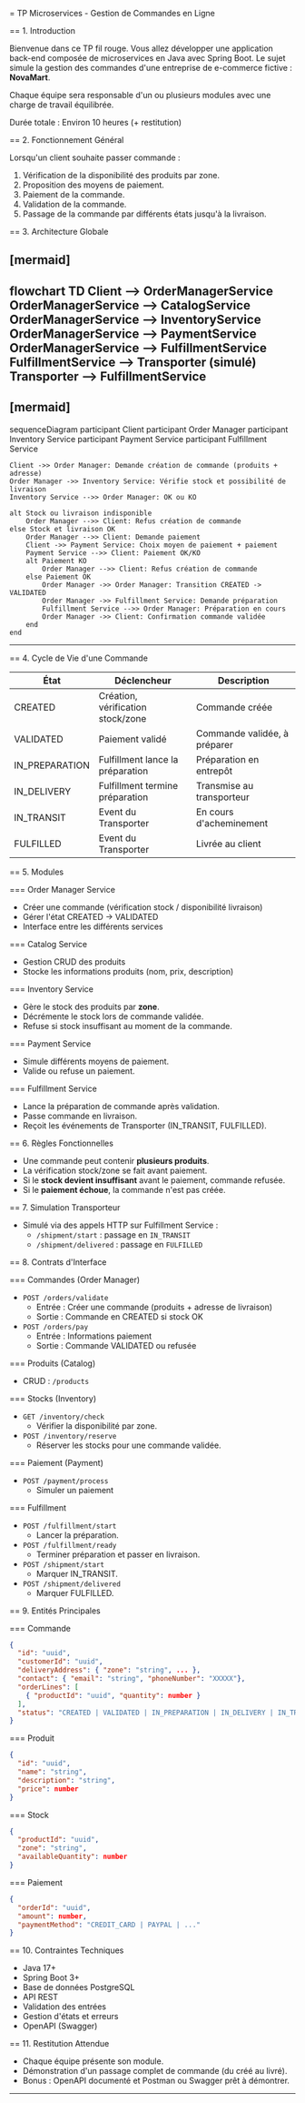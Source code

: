 = TP Microservices - Gestion de Commandes en Ligne

== 1. Introduction

Bienvenue dans ce TP fil rouge. Vous allez développer une application back-end composée de microservices en Java avec Spring Boot. Le sujet simule la gestion des commandes d'une entreprise de e-commerce fictive : **NovaMart**.

Chaque équipe sera responsable d'un ou plusieurs modules avec une charge de travail équilibrée.

Durée totale : Environ 10 heures (+ restitution)

== 2. Fonctionnement Général

Lorsqu'un client souhaite passer commande :

1. Vérification de la disponibilité des produits par zone.
2. Proposition des moyens de paiement.
3. Paiement de la commande.
4. Validation de la commande.
5. Passage de la commande par différents états jusqu'à la livraison.

== 3. Architecture Globale

[mermaid]
----
flowchart TD
    Client --> OrderManagerService
    OrderManagerService --> CatalogService
    OrderManagerService --> InventoryService
    OrderManagerService --> PaymentService
    OrderManagerService --> FulfillmentService
    FulfillmentService --> Transporter (simulé)
    Transporter --> FulfillmentService
----

[mermaid]
----
sequenceDiagram
    participant Client
    participant Order Manager
    participant Inventory Service
    participant Payment Service
    participant Fulfillment Service

    Client ->> Order Manager: Demande création de commande (produits + adresse)
    Order Manager ->> Inventory Service: Vérifie stock et possibilité de livraison
    Inventory Service -->> Order Manager: OK ou KO

    alt Stock ou livraison indisponible
        Order Manager -->> Client: Refus création de commande
    else Stock et livraison OK
        Order Manager -->> Client: Demande paiement
        Client ->> Payment Service: Choix moyen de paiement + paiement
        Payment Service -->> Client: Paiement OK/KO
        alt Paiement KO
            Order Manager -->> Client: Refus création de commande
        else Paiement OK
            Order Manager ->> Order Manager: Transition CREATED -> VALIDATED
            Order Manager ->> Fulfillment Service: Demande préparation
            Fulfillment Service -->> Order Manager: Préparation en cours
            Order Manager ->> Client: Confirmation commande validée
        end
    end
----


== 4. Cycle de Vie d'une Commande

| État          | Déclencheur                              | Description                     |
|-----------------|------------------------------------------|---------------------------------|
| CREATED         | Création, vérification stock/zone       | Commande créée                |
| VALIDATED       | Paiement validé                         | Commande validée, à préparer   |
| IN_PREPARATION  | Fulfillment lance la préparation         | Préparation en entrepôt         |
| IN_DELIVERY     | Fulfillment termine préparation          | Transmise au transporteur        |
| IN_TRANSIT      | Event du Transporter                     | En cours d'acheminement          |
| FULFILLED       | Event du Transporter                     | Livrée au client                 |

== 5. Modules

=== Order Manager Service
- Créer une commande (vérification stock / disponibilité livraison)
- Gérer l'état CREATED → VALIDATED
- Interface entre les différents services

=== Catalog Service
- Gestion CRUD des produits
- Stocke les informations produits (nom, prix, description)

=== Inventory Service
- Gère le stock des produits par **zone**.
- Décrémente le stock lors de commande validée.
- Refuse si stock insuffisant au moment de la commande.

=== Payment Service
- Simule différents moyens de paiement.
- Valide ou refuse un paiement.

=== Fulfillment Service
- Lance la préparation de commande après validation.
- Passe commande en livraison.
- Reçoit les événements de Transporter (IN_TRANSIT, FULFILLED).

== 6. Règles Fonctionnelles

- Une commande peut contenir **plusieurs produits**.
- La vérification stock/zone se fait avant paiement.
- Si le **stock devient insuffisant** avant le paiement, commande refusée.
- Si le **paiement échoue**, la commande n'est pas créée.

== 7. Simulation Transporteur

- Simulé via des appels HTTP sur Fulfillment Service :
    - `/shipment/start` : passage en `IN_TRANSIT`
    - `/shipment/delivered` : passage en `FULFILLED`

== 8. Contrats d'Interface

=== Commandes (Order Manager)
- `POST /orders/validate`
  - Entrée : Créer une commande (produits + adresse de livraison)
  - Sortie : Commande en CREATED si stock OK
- `POST /orders/pay`
  - Entrée : Informations paiement
  - Sortie : Commande VALIDATED ou refusée

=== Produits (Catalog)
- CRUD : `/products`

=== Stocks (Inventory)
- `GET /inventory/check`
  - Vérifier la disponibilité par zone.
- `POST /inventory/reserve`
  - Réserver les stocks pour une commande validée.

=== Paiement (Payment)
- `POST /payment/process`
  - Simuler un paiement

=== Fulfillment
- `POST /fulfillment/start`
  - Lancer la préparation.
- `POST /fulfillment/ready`
  - Terminer préparation et passer en livraison.
- `POST /shipment/start`
  - Marquer IN_TRANSIT.
- `POST /shipment/delivered`
  - Marquer FULFILLED.

== 9. Entités Principales

=== Commande
```json
{
  "id": "uuid",
  "customerId": "uuid",
  "deliveryAddress": { "zone": "string", ... },
  "contact": { "email": "string", "phoneNumber": "XXXXX"},
  "orderLines": [
    { "productId": "uuid", "quantity": number }
  ],
  "status": "CREATED | VALIDATED | IN_PREPARATION | IN_DELIVERY | IN_TRANSIT | FULFILLED"
}
```

=== Produit
```json
{
  "id": "uuid",
  "name": "string",
  "description": "string",
  "price": number
}
```

=== Stock
```json
{
  "productId": "uuid",
  "zone": "string",
  "availableQuantity": number
}
```

=== Paiement
```json
{
  "orderId": "uuid",
  "amount": number,
  "paymentMethod": "CREDIT_CARD | PAYPAL | ..."
}
```

== 10. Contraintes Techniques

- Java 17+
- Spring Boot 3+
- Base de données PostgreSQL
- API REST
- Validation des entrées
- Gestion d'états et erreurs
- OpenAPI (Swagger)

== 11. Restitution Attendue

- Chaque équipe présente son module.
- Démonstration d'un passage complet de commande (du créé au livré).
- Bonus : OpenAPI documenté et Postman ou Swagger prêt à démontrer.

---